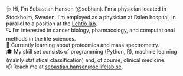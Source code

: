 🩺 Hi, I’m Sebastian Hansen (@sebhan). I'm a physician located in Stockholm, Sweden. I'm employed as a physician at Dalen hospital, in parallel to a position at the [Lehtiö lab].  
🔍 I’m interested in cancer biology, pharmacology, and computational methods in the life sciences.  
🌱 Currently learning about proteomics and mass spectrometry.  
🎓 My skill set consists of programming (Python, R), machine learning (mainly statistical classification) and, of course, clinical medicine.  
📫 Reach me at <sebastian.hansen@scilifelab.se>.

[Lehtiö lab]: https://ki.se/en/onkpat/janne-lehtios-group

<!---
sebhan/sebhan is a ✨ special ✨ repository because its `README.md` (this file) appears on your GitHub profile.
You can click the Preview link to take a look at your changes.
--->
